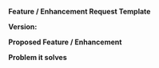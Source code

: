 **Feature / Enhancement Request Template**


**Version:**


**Proposed Feature / Enhancement**


**Problem it solves**
